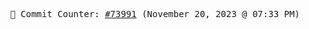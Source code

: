 <p align="center">
    <samp>
        📮 Commit Counter: <a href="https://github.com/Javascript-void0/Javascript-void0/commits/main">#73991</a> (November 20, 2023 @ 07:33 PM)
    </samp>
</p>